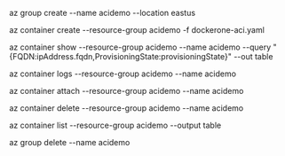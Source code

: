 az group create --name acidemo --location eastus

az container create --resource-group acidemo -f dockerone-aci.yaml

az container show --resource-group acidemo --name acidemo --query "{FQDN:ipAddress.fqdn,ProvisioningState:provisioningState}" --out table

az container logs --resource-group acidemo --name acidemo

az container attach --resource-group acidemo --name acidemo

az container delete --resource-group acidemo --name acidemo

az container list --resource-group acidemo --output table

az group delete --name acidemo
